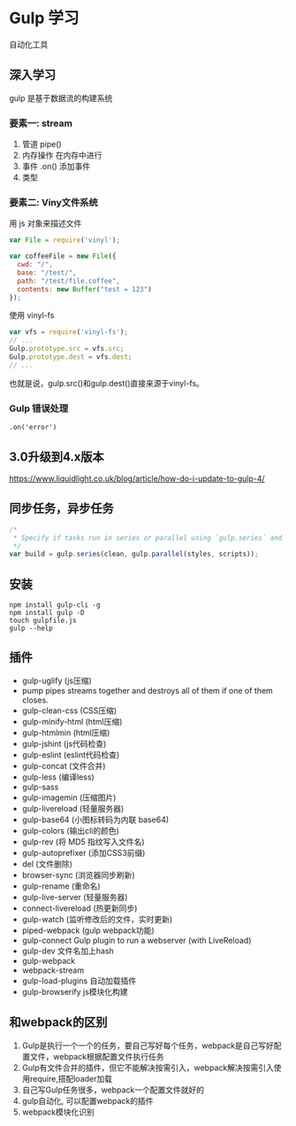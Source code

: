 # Gulp 学习

自动化工具

## 深入学习

gulp 是基于数据流的构建系统
### 要素一: stream
1. 管道 pipe()
2. 内存操作 在内存中进行
3. 事件 .on() 添加事件
4. 类型

### 要素二: Viny文件系统

用 js 对象来描述文件
```js
var File = require('vinyl');

var coffeeFile = new File({
  cwd: "/",
  base: "/test/",
  path: "/test/file.coffee",
  contents: new Buffer("test = 123")
});
```
使用 vinyl-fs
```js
var vfs = require('vinyl-fs');
// ...
Gulp.prototype.src = vfs.src;
Gulp.prototype.dest = vfs.dest;
// ...
```
也就是说，gulp.src()和gulp.dest()直接来源于vinyl-fs。

### Gulp 错误处理

`.on('error')`

## 3.0升级到4.x版本

https://www.liquidlight.co.uk/blog/article/how-do-i-update-to-gulp-4/

## 同步任务，异步任务

```js
/*
 * Specify if tasks run in series or parallel using `gulp.series` and `gulp.parallel`
 */
var build = gulp.series(clean, gulp.parallel(styles, scripts));
```

## 安装

```shell
npm install gulp-cli -g
npm install gulp -D
touch gulpfile.js
gulp --help
```

## 插件
- gulp-uglify (js压缩)
- pump pipes streams together and destroys all of them if one of them closes.
- gulp-clean-css (CSS压缩)
- gulp-minify-html (html压缩)
- gulp-htmlmin (html压缩)
- gulp-jshint (js代码检查)
- gulp-eslint (eslint代码检查)
- gulp-concat (文件合并)
- gulp-less (编译less)
- gulp-sass
- gulp-imagemin (压缩图片)
- gulp-livereload (轻量服务器)
- gulp-base64 (小图标转码为内联 base64)
- gulp-colors (输出cli的颜色)
- gulp-rev (将 MD5 指纹写入文件名)
- gulp-autoprefixer (添加CSS3前缀)
- del (文件删除)
- browser-sync (浏览器同步刷新)
- gulp-rename (重命名)
- gulp-live-server (轻量服务器)
- connect-livereload (热更新同步)
- gulp-watch (监听修改后的文件，实时更新)
- piped-webpack (gulp webpack功能)
- gulp-connect Gulp plugin to run a webserver (with LiveReload)
- gulp-dev 文件名加上hash
- gulp-webpack
- webpack-stream
- gulp-load-plugins 自动加载插件
- gulp-browserify js模块化构建



## 和webpack的区别

1. Gulp是执行一个一个的任务，要自己写好每个任务，webpack是自己写好配置文件，webpack根据配置文件执行任务
2. Gulp有文件合并的插件，但它不能解决按需引入，webpack解决按需引入使用require,搭配loader加载
3. 自己写Gulp任务很多，webpack一个配置文件就好的
4. gulp自动化, 可以配置webpack的插件
5. webpack模块化识别